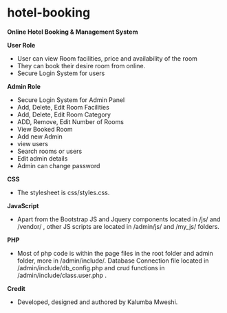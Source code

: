 # hotel-booking 
**Online Hotel Booking &amp; Management System**

**User Role**

- User can view Room facilities, price and availability of the room
- They can book their desire room from online.
- Secure Login System for users 


**Admin Role**

- Secure Login System for Admin Panel
- Add, Delete, Edit Room Facilities
- Add, Delete, Edit Room Category
- ADD, Remove, Edit Number of Rooms
- View Booked Room
- Add new Admin
- view users
- Search rooms or users
- Edit admin details 
- Admin can change password



**CSS**

- The stylesheet is css/styles.css. 


**JavaScript**

- Apart from the Bootstrap JS and Jquery components located in /js/ and /vendor/ , other JS scripts are located in /admin/js/ and /my_js/ folders.


**PHP**

- Most of php code is within the page files in the root folder and admin folder, more in /admin/include/. Database Connection file located 
in /admin/include/db_config.php  and crud functions in /admin/include/class.user.php .


**Credit**
- Developed, designed and authored by Kalumba Mweshi.